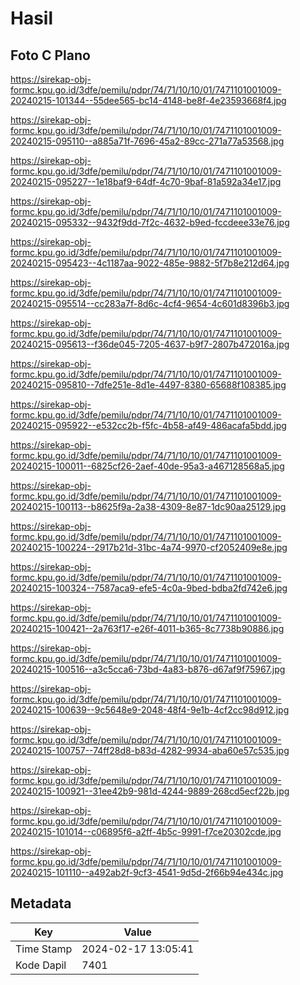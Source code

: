 # Hasil

## Foto C Plano

https://sirekap-obj-formc.kpu.go.id/3dfe/pemilu/pdpr/74/71/10/10/01/7471101001009-20240215-101344--55dee565-bc14-4148-be8f-4e23593668f4.jpg

https://sirekap-obj-formc.kpu.go.id/3dfe/pemilu/pdpr/74/71/10/10/01/7471101001009-20240215-095110--a885a71f-7696-45a2-89cc-271a77a53568.jpg

https://sirekap-obj-formc.kpu.go.id/3dfe/pemilu/pdpr/74/71/10/10/01/7471101001009-20240215-095227--1e18baf9-64df-4c70-9baf-81a592a34e17.jpg

https://sirekap-obj-formc.kpu.go.id/3dfe/pemilu/pdpr/74/71/10/10/01/7471101001009-20240215-095332--9432f9dd-7f2c-4632-b9ed-fccdeee33e76.jpg

https://sirekap-obj-formc.kpu.go.id/3dfe/pemilu/pdpr/74/71/10/10/01/7471101001009-20240215-095423--4c1187aa-9022-485e-9882-5f7b8e212d64.jpg

https://sirekap-obj-formc.kpu.go.id/3dfe/pemilu/pdpr/74/71/10/10/01/7471101001009-20240215-095514--cc283a7f-8d6c-4cf4-9654-4c601d8396b3.jpg

https://sirekap-obj-formc.kpu.go.id/3dfe/pemilu/pdpr/74/71/10/10/01/7471101001009-20240215-095613--f36de045-7205-4637-b9f7-2807b472016a.jpg

https://sirekap-obj-formc.kpu.go.id/3dfe/pemilu/pdpr/74/71/10/10/01/7471101001009-20240215-095810--7dfe251e-8d1e-4497-8380-65688f108385.jpg

https://sirekap-obj-formc.kpu.go.id/3dfe/pemilu/pdpr/74/71/10/10/01/7471101001009-20240215-095922--e532cc2b-f5fc-4b58-af49-486acafa5bdd.jpg

https://sirekap-obj-formc.kpu.go.id/3dfe/pemilu/pdpr/74/71/10/10/01/7471101001009-20240215-100011--6825cf26-2aef-40de-95a3-a467128568a5.jpg

https://sirekap-obj-formc.kpu.go.id/3dfe/pemilu/pdpr/74/71/10/10/01/7471101001009-20240215-100113--b8625f9a-2a38-4309-8e87-1dc90aa25129.jpg

https://sirekap-obj-formc.kpu.go.id/3dfe/pemilu/pdpr/74/71/10/10/01/7471101001009-20240215-100224--2917b21d-31bc-4a74-9970-cf2052409e8e.jpg

https://sirekap-obj-formc.kpu.go.id/3dfe/pemilu/pdpr/74/71/10/10/01/7471101001009-20240215-100324--7587aca9-efe5-4c0a-9bed-bdba2fd742e6.jpg

https://sirekap-obj-formc.kpu.go.id/3dfe/pemilu/pdpr/74/71/10/10/01/7471101001009-20240215-100421--2a763f17-e26f-4011-b365-8c7738b90886.jpg

https://sirekap-obj-formc.kpu.go.id/3dfe/pemilu/pdpr/74/71/10/10/01/7471101001009-20240215-100516--a3c5cca6-73bd-4a83-b876-d67af9f75967.jpg

https://sirekap-obj-formc.kpu.go.id/3dfe/pemilu/pdpr/74/71/10/10/01/7471101001009-20240215-100639--9c5648e9-2048-48f4-9e1b-4cf2cc98d912.jpg

https://sirekap-obj-formc.kpu.go.id/3dfe/pemilu/pdpr/74/71/10/10/01/7471101001009-20240215-100757--74ff28d8-b83d-4282-9934-aba60e57c535.jpg

https://sirekap-obj-formc.kpu.go.id/3dfe/pemilu/pdpr/74/71/10/10/01/7471101001009-20240215-100921--31ee42b9-981d-4244-9889-268cd5ecf22b.jpg

https://sirekap-obj-formc.kpu.go.id/3dfe/pemilu/pdpr/74/71/10/10/01/7471101001009-20240215-101014--c06895f6-a2ff-4b5c-9991-f7ce20302cde.jpg

https://sirekap-obj-formc.kpu.go.id/3dfe/pemilu/pdpr/74/71/10/10/01/7471101001009-20240215-101110--a492ab2f-9cf3-4541-9d5d-2f66b94e434c.jpg


## Metadata

| Key        | Value               |
| ---------- | ------------------- |
| Time Stamp | 2024-02-17 13:05:41 |
| Kode Dapil | 7401                |



